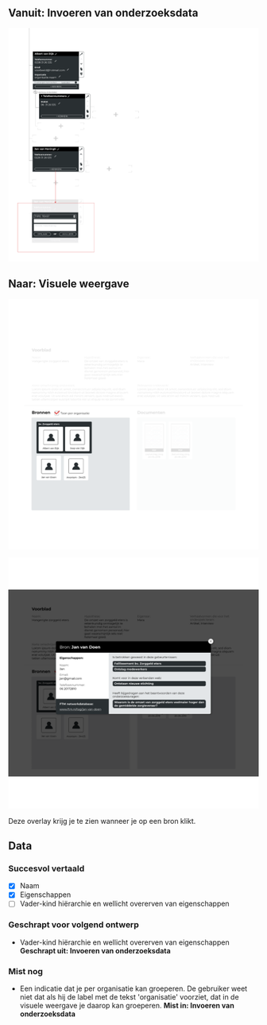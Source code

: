## Vanuit: Invoeren van onderzoeksdata

![Invoeren van bronnen](content/input-sources.png)

## Naar: Visuele weergave

![Bronnen](content/sources.png)

![Overlay bron](content/designs2.png)

Deze overlay krijg je te zien wanneer je op een bron klikt.

## Data

### Succesvol vertaald
- [x] Naam
- [x] Eigenschappen
- [ ] Vader-kind hiërarchie en wellicht overerven van eigenschappen

### Geschrapt voor volgend ontwerp 
- Vader-kind hiërarchie en wellicht overerven van eigenschappen
__Geschrapt uit: Invoeren van onderzoeksdata__

### Mist nog
- Een indicatie dat je per organisatie kan groeperen. De gebruiker weet niet dat als hij de label met de tekst 'organisatie' voorziet, dat in de visuele weergave je daarop kan groeperen.
__Mist in: Invoeren van onderzoeksdata__